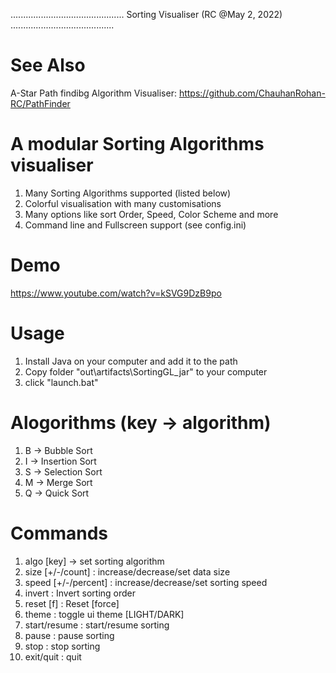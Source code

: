 .............................................   Sorting Visualiser   (RC @May 2, 2022) .........................................

# See Also
A-Star Path findibg Algorithm Visualiser: https://github.com/ChauhanRohan-RC/PathFinder

# A modular Sorting Algorithms visualiser

1. Many Sorting Algorithms supported (listed below)
2. Colorful visualisation with many customisations
3. Many options like sort Order, Speed, Color Scheme and more
4. Command line and Fullscreen support (see config.ini)

# Demo

https://www.youtube.com/watch?v=kSVG9DzB9po

# Usage

1. Install Java on your computer and add it to the path
2. Copy folder "out\artifacts\SortingGL_jar" to your computer
2. click "launch.bat"

# Alogorithms (key -> algorithm)

1. B -> Bubble Sort
2. I -> Insertion Sort
3. S -> Selection Sort
4. M -> Merge Sort
5. Q -> Quick Sort

# Commands

1. algo [key] -> set sorting algorithm
2. size [+/-/count] : increase/decrease/set data size
3. speed [+/-/percent] : increase/decrease/set sorting speed
4. invert : Invert sorting order
5. reset [f] : Reset [force]
6. theme : toggle ui theme [LIGHT/DARK]
7. start/resume : start/resume sorting
8. pause : pause sorting
9. stop : stop sorting
10. exit/quit : quit

